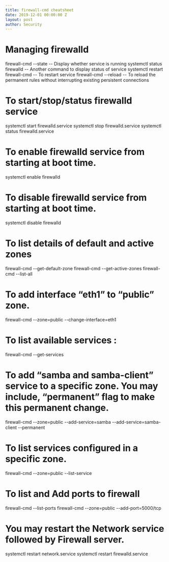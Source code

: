 ```yaml
---
title: firewall-cmd cheatsheet
date: 2019-12-01 00:00:00 Z
layout: post
author: Security
---
```


# Managing firewalld
firewall-cmd --state                 -- Display whether service is running
systemctl status firewalld           -- Another command to display status of service
systemctl restart firewall-cmd       -- To restart service
firewall-cmd --reload                -- To reload the permanent rules without interrupting existing persistent connections

# To start/stop/status firewalld service
systemctl start firewalld.service
systemctl stop firewalld.service
systemctl status firewalld.service

# To enable firewalld service from starting at boot time.
systemctl enable firewalld

# To disable firewalld service from starting at boot time.
systemctl disable firewalld

# To list details of default and active zones
firewall-cmd --get-default-zone
firewall-cmd --get-active-zones
firewall-cmd --list-all

# To add interface “eth1” to “public” zone.
firewall-cmd --zone=public --change-interface=eth1

# To list available services :
firewall-cmd --get-services

# To add “samba and samba-client” service to a specific zone. You may include, “permanent” flag to make this permanent change.
firewall-cmd --zone=public --add-service=samba --add-service=samba-client --permanent

# To list services configured in a specific zone.
firewall-cmd --zone=public --list-service

# To list and Add ports to firewall
firewall-cmd --list-ports
firewall-cmd --zone=public --add-port=5000/tcp

# You may restart the Network service followed by Firewall server.
systemctl restart network.service
systemctl restart firewalld.service

